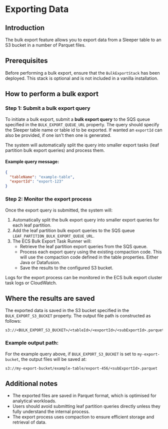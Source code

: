 Exporting Data
==============

## Introduction

The bulk export feature allows you to export data from a Sleeper table to an S3 bucket in a number of Parquet files.

## Prerequisites
Before performing a bulk export, ensure that the `BulkExportStack` has been deployed. This stack is optional and is not included in a vanilla installation.

## How to perform a bulk export

### Step 1: Submit a bulk export query

To initiate a bulk export, submit a **bulk export query** to the SQS queue specified in the `BULK_EXPORT_QUEUE_URL` property. The query should specify the Sleeper table name or table id to be exported. If wanted an `exportId` can also be provided, if one isn't then one is generated.

The system will automatically split the query into smaller export tasks (leaf partition bulk export queries) and process them.

#### Example query message:
```json
{
  "tableName": "example-table",
  "exportId": "export-123"
}
```

### Step 2: Monitor the export process

Once the export query is submitted, the system will:
1. Automatically split the bulk export query into smaller export queries for each leaf partition.
2. Add the leaf partition bulk export queries to the SQS queue `LEAF_PARTITION_BULK_EXPORT_QUEUE_URL`.
3. The ECS Bulk Export Task Runner will:
   - Retrieve the leaf partition export queries from the SQS queue.
   - Process each export query using the existing compaction code. This will use the compaction code defined in the table properties. Either Java or Datafusion.
   - Save the results to the configured S3 bucket.

Logs for the export process can be monitored in the ECS bulk export cluster task logs or CloudWatch.

## Where the results are saved

The exported data is saved in the S3 bucket specified in the `BULK_EXPORT_S3_BUCKET` property. The output file path is constructed as follows:

```
s3://<BULK_EXPORT_S3_BUCKET>/<tableId>/<exportId>/<subExportId>.parquet
```

### Example output path:
For the example query above, if `BULK_EXPORT_S3_BUCKET` is set to `my-export-bucket`, the output files will be saved at:
```
s3://my-export-bucket/example-table/export-456/<subExportId>.parquet
```

## Additional notes

- The exported files are saved in Parquet format, which is optimised for analytical workloads.
- Users should avoid submitting leaf partition queries directly unless they fully understand the internal process.
- The export process uses compaction to ensure efficient storage and retrieval of data.
